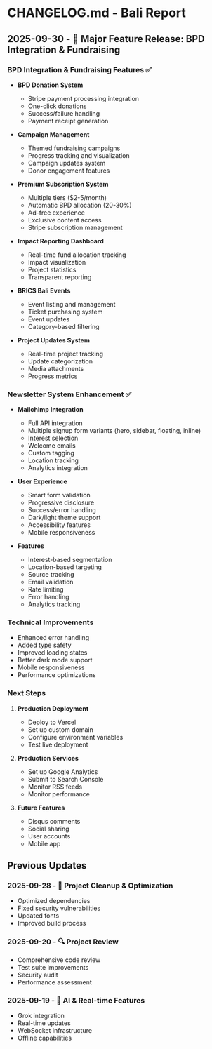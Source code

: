# CHANGELOG.md - Bali Report

## 2025-09-30 - 🚀 Major Feature Release: BPD Integration & Fundraising

### BPD Integration & Fundraising Features ✅
- **BPD Donation System**
  - Stripe payment processing integration
  - One-click donations
  - Success/failure handling
  - Payment receipt generation

- **Campaign Management**
  - Themed fundraising campaigns
  - Progress tracking and visualization
  - Campaign updates system
  - Donor engagement features

- **Premium Subscription System**
  - Multiple tiers ($2-5/month)
  - Automatic BPD allocation (20-30%)
  - Ad-free experience
  - Exclusive content access
  - Stripe subscription management

- **Impact Reporting Dashboard**
  - Real-time fund allocation tracking
  - Impact visualization
  - Project statistics
  - Transparent reporting

- **BRICS Bali Events**
  - Event listing and management
  - Ticket purchasing system
  - Event updates
  - Category-based filtering

- **Project Updates System**
  - Real-time project tracking
  - Update categorization
  - Media attachments
  - Progress metrics

### Newsletter System Enhancement ✅
- **Mailchimp Integration**
  - Full API integration
  - Multiple signup form variants (hero, sidebar, floating, inline)
  - Interest selection
  - Welcome emails
  - Custom tagging
  - Location tracking
  - Analytics integration

- **User Experience**
  - Smart form validation
  - Progressive disclosure
  - Success/error handling
  - Dark/light theme support
  - Accessibility features
  - Mobile responsiveness

- **Features**
  - Interest-based segmentation
  - Location-based targeting
  - Source tracking
  - Email validation
  - Rate limiting
  - Error handling
  - Analytics tracking

### Technical Improvements
- Enhanced error handling
- Added type safety
- Improved loading states
- Better dark mode support
- Mobile responsiveness
- Performance optimizations

### Next Steps
1. **Production Deployment**
   - Deploy to Vercel
   - Set up custom domain
   - Configure environment variables
   - Test live deployment

2. **Production Services**
   - Set up Google Analytics
   - Submit to Search Console
   - Monitor RSS feeds
   - Monitor performance

3. **Future Features**
   - Disqus comments
   - Social sharing
   - User accounts
   - Mobile app

## Previous Updates

### 2025-09-28 - 🧹 Project Cleanup & Optimization
- Optimized dependencies
- Fixed security vulnerabilities
- Updated fonts
- Improved build process

### 2025-09-20 - 🔍 Project Review
- Comprehensive code review
- Test suite improvements
- Security audit
- Performance assessment

### 2025-09-19 - 🤖 AI & Real-time Features
- Grok integration
- Real-time updates
- WebSocket infrastructure
- Offline capabilities